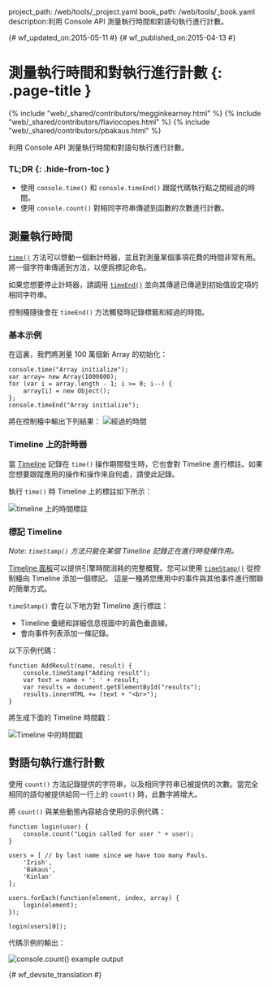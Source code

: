 project_path: /web/tools/_project.yaml
book_path: /web/tools/_book.yaml
description:利用 Console API 測量執行時間和對語句執行進行計數。

{# wf_updated_on:2015-05-11 #}
{# wf_published_on:2015-04-13 #}

# 測量執行時間和對執行進行計數 {: .page-title }

{% include "web/_shared/contributors/megginkearney.html" %}
{% include "web/_shared/contributors/flaviocopes.html" %}
{% include "web/_shared/contributors/pbakaus.html" %}

利用 Console API 測量執行時間和對語句執行進行計數。


### TL;DR {: .hide-from-toc }
- 使用  <code>console.time()</code> 和  <code>console.timeEnd()</code> 跟蹤代碼執行點之間經過的時間。
- 使用  <code>console.count()</code> 對相同字符串傳遞到函數的次數進行計數。


## 測量執行時間

[`time()`](./console-reference#consoletimelabel) 方法可以啓動一個新計時器，並且對測量某個事項花費的時間非常有用。將一個字符串傳遞到方法，以便爲標記命名。

如果您想要停止計時器，請調用 [`timeEnd()`](./console-reference#consoletimeendlabel) 並向其傳遞已傳遞到初始值設定項的相同字符串。

控制檯隨後會在 `timeEnd()` 方法觸發時記錄標籤和經過的時間。

### 基本示例

在這裏，我們將測量 100 萬個新 Array 的初始化：


    console.time("Array initialize");
    var array= new Array(1000000);
    for (var i = array.length - 1; i >= 0; i--) {
        array[i] = new Object();
    };
    console.timeEnd("Array initialize");


將在控制檯中輸出下列結果：
![經過的時間](images/track-executions-time-duration.png)

### Timeline 上的計時器

當 [Timeline](/web/tools/chrome-devtools/profile/evaluate-performance/timeline-tool) 記錄在 `time()` 操作期間發生時，它也會對 Timeline 進行標註。如果您想要跟蹤應用的操作和操作來自何處，請使此記錄。

執行 `time()` 時 Timeline 上的標註如下所示：

![timeline 上的時間標註](images/track-executions-time-annotation-on-timeline.png)

### 標記 Timeline

*Note: `timeStamp()` 方法只能在某個 Timeline 記錄正在進行時發揮作用。*

[Timeline 面板](/web/tools/chrome-devtools/profile/evaluate-performance/timeline-tool)可以提供引擎時間消耗的完整概覽。您可以使用 [`timeStamp()`](./console-reference#consoletimestamplabel) 從控制檯向 Timeline 添加一個標記。
這是一種將您應用中的事件與其他事件進行關聯的簡單方式。

`timeStamp()` 會在以下地方對 Timeline 進行標註：

- Timeline 彙總和詳細信息視圖中的黃色垂直線。
- 會向事件列表添加一條記錄。

以下示例代碼：


    function AddResult(name, result) {
        console.timeStamp("Adding result");
        var text = name + ': ' + result;
        var results = document.getElementById("results");
        results.innerHTML += (text + "<br>");
    }


將生成下面的 Timeline 時間戳：

![Timeline 中的時間戳](images/track-executions-timestamp2.png)

## 對語句執行進行計數

使用 `count()` 方法記錄提供的字符串，以及相同字符串已被提供的次數。當完全相同的語句被提供給同一行上的 `count()` 時，此數字將增大。

將 `count()` 與某些動態內容結合使用的示例代碼：


    function login(user) {
        console.count("Login called for user " + user);
    }

    users = [ // by last name since we have too many Pauls.
        'Irish',
        'Bakaus',
        'Kinlan'
    ];

    users.forEach(function(element, index, array) {
        login(element);
    });

    login(users[0]);


代碼示例的輸出：

![console.count() example output](images/track-executions-console-count.png)




{# wf_devsite_translation #}
